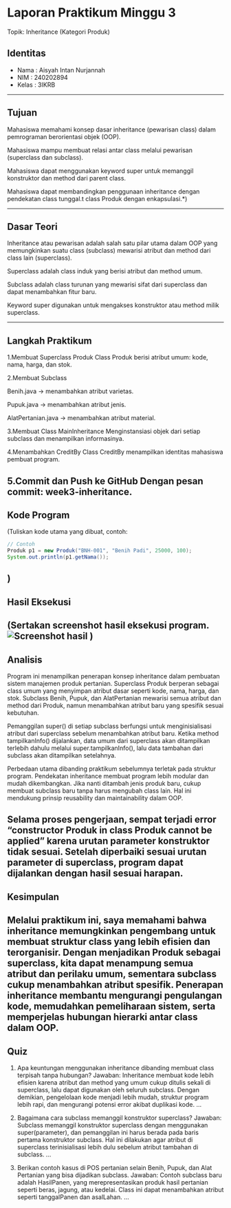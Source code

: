 # Laporan Praktikum Minggu 3
Topik: Inheritance (Kategori Produk)
## Identitas
- Nama  : Aisyah Intan Nurjannah
- NIM   : 240202894
- Kelas : 3IKRB

---

## Tujuan
Mahasiswa memahami konsep dasar inheritance (pewarisan class) dalam pemrograman berorientasi objek (OOP).

Mahasiswa mampu membuat relasi antar class melalui pewarisan (superclass dan subclass).

Mahasiswa dapat menggunakan keyword super untuk memanggil konstruktor dan method dari parent class.

Mahasiswa dapat membandingkan penggunaan inheritance dengan pendekatan class tunggal.t class Produk dengan enkapsulasi.*)

---

## Dasar Teori
Inheritance atau pewarisan adalah salah satu pilar utama dalam OOP yang memungkinkan suatu class (subclass) mewarisi atribut dan method dari class lain (superclass).

Superclass adalah class induk yang berisi atribut dan method umum.

Subclass adalah class turunan yang mewarisi sifat dari superclass dan dapat menambahkan fitur baru.

Keyword super digunakan untuk mengakses konstruktor atau method milik superclass.


---

## Langkah Praktikum
1.Membuat Superclass Produk
Class Produk berisi atribut umum: kode, nama, harga, dan stok.

2.Membuat Subclass

Benih.java → menambahkan atribut varietas.

Pupuk.java → menambahkan atribut jenis.

AlatPertanian.java → menambahkan atribut material.

3.Membuat Class MainInheritance
Menginstansiasi objek dari setiap subclass dan menampilkan informasinya.

4.Menambahkan CreditBy
Class CreditBy menampilkan identitas mahasiswa pembuat program.

5.Commit dan Push ke GitHub
Dengan pesan commit: week3-inheritance.
---

## Kode Program
(Tuliskan kode utama yang dibuat, contoh:  

```java
// Contoh
Produk p1 = new Produk("BNH-001", "Benih Padi", 25000, 100);
System.out.println(p1.getNama());
```
)
---

## Hasil Eksekusi
(Sertakan screenshot hasil eksekusi program.  
![Screenshot hasil](screenshots/hasil.png)
)
---

## Analisis
Program ini menampilkan penerapan konsep inheritance dalam pembuatan sistem manajemen produk pertanian. Superclass Produk berperan sebagai class umum yang menyimpan atribut dasar seperti kode, nama, harga, dan stok.
Subclass Benih, Pupuk, dan AlatPertanian mewarisi semua atribut dan method dari Produk, namun menambahkan atribut baru yang spesifik sesuai kebutuhan.

Pemanggilan super() di setiap subclass berfungsi untuk menginisialisasi atribut dari superclass sebelum menambahkan atribut baru. Ketika method tampilkanInfo() dijalankan, data umum dari superclass akan ditampilkan terlebih dahulu melalui super.tampilkanInfo(), lalu data tambahan dari subclass akan ditampilkan setelahnya.

Perbedaan utama dibanding praktikum sebelumnya terletak pada struktur program. Pendekatan inheritance membuat program lebih modular dan mudah dikembangkan. Jika nanti ditambah jenis produk baru, cukup membuat subclass baru tanpa harus mengubah class lain. Hal ini mendukung prinsip reusability dan maintainability dalam OOP.

Selama proses pengerjaan, sempat terjadi error “constructor Produk in class Produk cannot be applied” karena urutan parameter konstruktor tidak sesuai. Setelah diperbaiki sesuai urutan parameter di superclass, program dapat dijalankan dengan hasil sesuai harapan.
---

## Kesimpulan
Melalui praktikum ini, saya memahami bahwa inheritance memungkinkan pengembang untuk membuat struktur class yang lebih efisien dan terorganisir. Dengan menjadikan Produk sebagai superclass, kita dapat menampung semua atribut dan perilaku umum, sementara subclass cukup menambahkan atribut spesifik.
Penerapan inheritance membantu mengurangi pengulangan kode, memudahkan pemeliharaan sistem, serta memperjelas hubungan hierarki antar class dalam OOP.
---

## Quiz
1. Apa keuntungan menggunakan inheritance dibanding membuat class terpisah tanpa hubungan?
Jawaban:
Inheritance membuat kode lebih efisien karena atribut dan method yang umum cukup ditulis sekali di superclass, lalu dapat digunakan oleh seluruh subclass. Dengan demikian, pengelolaan kode menjadi lebih mudah, struktur program lebih rapi, dan mengurangi potensi error akibat duplikasi kode. …  

2. Bagaimana cara subclass memanggil konstruktor superclass?
Jawaban:
Subclass memanggil konstruktor superclass dengan menggunakan super(parameter), dan pemanggilan ini harus berada pada baris pertama konstruktor subclass. Hal ini dilakukan agar atribut di superclass terinisialisasi lebih dulu sebelum atribut tambahan di subclass. …  

3. Berikan contoh kasus di POS pertanian selain Benih, Pupuk, dan Alat Pertanian yang bisa dijadikan subclass.
Jawaban:
Contoh subclass baru adalah HasilPanen, yang merepresentasikan produk hasil pertanian seperti beras, jagung, atau kedelai. Class ini dapat menambahkan atribut seperti tanggalPanen dan asalLahan. …  
